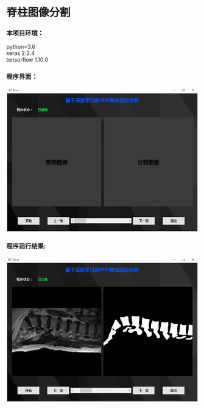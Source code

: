 # 脊柱图像分割
### 本项目环境：
python=3.6  
keras 2.2.4  
tensorflow 1.10.0  
### 程序界面：  
<div align=center><img width="500" src="https://github.com/heaodi/Spine-segmentation-using-unet/blob/master/img/ui.jpg"/></div>

### 程序运行结果:  
<div align=center><img width="500" src="https://github.com/heaodi/Spine-segmentation-using-unet/blob/master/img/result1.jpg"/></div>
